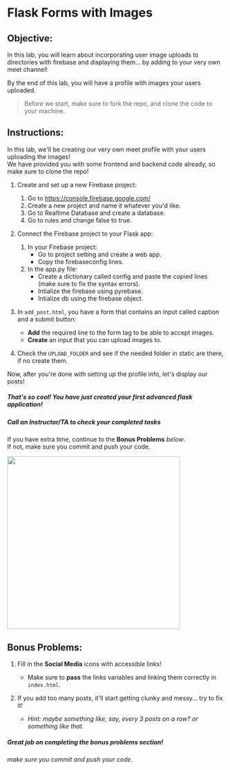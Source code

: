 # Flask Forms with Images

## Objective: 
In this lab, you will learn about incorporating user image uploads to directories with firebase and displaying them... by adding to your very own meet channel!  

By the end of this lab, you will have a profile with images your users uploaded.  

> Before we start, make sure to fork the repo, and clone the code to your machine.


## Instructions:

In this lab, we'll be creating our very own meet profile with your users uploading the images!  
We have provided you with some frontend and backend code already, so make sure to clone the repo!  

1. Create and set up a new Firebase project:
    1. Go to https://console.firebase.google.com/
    2. Create a new project and name it whatever you'd like.
    3. Go to Realtime Database and create a database.
    4. Go to rules and change false to true.

2. Connect the Firebase project to your Flask app:
    1. In your Firebase project:
        - Go to project setting and create a web app.
        - Copy the firebaseconfig lines.
    2. In the app.py file:
        - Create a dictionary called config and paste the copied lines (make sure to fix the syntax errors).
        - Intialize the firebase using pyrebase.
        - Intialize db using the firebase object.

3. In `add_post.html`, you have a form that contains an input called caption and a submit button:
    - **Add** the required line to the form tag to be able to accept images.
    - **Create** an input that you can upload images to.
        
4. Check the `UPLOAD_FOLDER` and see if the needed folder in static are there, if no create them.

Now, after you're done with setting up the profile info, let's display our posts!  

##### That's so cool! You have just created your first advanced flask application!
##### Call an Instructor/TA to check your completed tasks
 

If you have extra time, continue to the **Bonus Problems** *below*.  
If not, make sure you commit and push your code.


<img src="https://miro.medium.com/max/1200/1*SzN6u2U98S4RyhWo_WyaHQ.png" width="400">




## Bonus Problems: 
1. Fill in the **Social Media** icons with accessible links!
    - Make sure to **pass** the links variables and linking them correctly in `index.html`.
    
2. If you add too many posts, it'll start getting clunky and messy... try to fix it!
    - *Hint: maybe something like, say, every 3 posts on a row? or something like that.*

##### Great job on completing the bonus problems section!  
###### make sure you commit and push your code.


